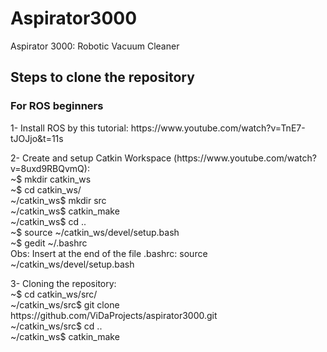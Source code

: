 # Aspirator3000

Aspirator 3000: Robotic Vacuum Cleaner

## Steps to clone the repository

### For ROS beginners

  <p> 1- Install ROS by this tutorial: https://www.youtube.com/watch?v=TnE7-tJOJjo&t=11s </p>
  
  <p> 2- Create and setup Catkin Workspace (https://www.youtube.com/watch?v=8uxd9RBQvmQ): </br>
      ~$ mkdir catkin_ws </br>
      ~$ cd catkin_ws/ </br>
      ~/catkin_ws$ mkdir src </br>
      ~/catkin_ws$ catkin_make </br>
      ~/catkin_ws$ cd .. </br>
      ~$ source ~/catkin_ws/devel/setup.bash </br>
      ~$ gedit ~/.bashrc  </br>
       Obs: Insert at the end of the file .bashrc: source ~/catkin_ws/devel/setup.bash </p>
  
  <p> 3- Cloning the repository: </br>
      ~$ cd catkin_ws/src/ </br>
      ~/catkin_ws/src$ git clone https://github.com/ViDaProjects/aspirator3000.git </br>
      ~/catkin_ws/src$ cd .. </br>
      ~/catkin_ws$ catkin_make </p>
      
      
      
